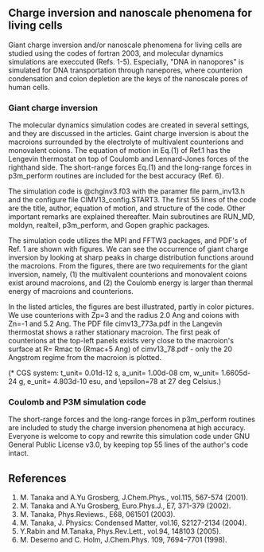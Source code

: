 ## Charge inversion and nanoscale phenomena for living cells ##

Giant charge inversion and/or nanoscale phenomena for living cells are studied 
using the codes of fortran 2003, and molecular dynamics simulations are execcuted (Refs. 1-5).
Especially, "DNA in nanopores" is simulated for DNA transportation through nanepores, where 
counterion condensation and coion depletion are the keys of the nanoscale pores of human cells.

### Giant charge inversion ###

The molecular dynamics simulation codes are created in several settings, and they are
discussed in the articles. Gaint charge inversion is about the macroions 
surrounded by the electrolyte of multivalent counterions and monovalent coions.
The equation of motion in Eq.(1) of Ref.1 has the Lengevin thermostat on top of 
Coulomb and Lennard-Jones forces of the righthand side.
The short-range forces Eq.(1) and the long-range forces in p3m_perform routines are 
included for the best accuracy (Ref. 6).

The simulation code is @chginv3.f03 with the paramer file parm_inv13.h and 
the configure file CIMV13_config.START3.
The first 55 lines of the code are the title, author, equation of motion, and 
structure of the code. Other important remarks are explained thereafter.
Main subroutines are RUN_MD, moldyn, realteil, p3m_perform, and Gopen graphic packages.

The simulation code utilizes the MPI and FFTW3 packages, and PDF's of Ref. 1 are shown 
with figures. We can see the occurrence of giant charge inversion by looking at 
sharp peaks in charge distribution functions around the macroions. 
From the figures, there are two requirements for the giant inversion, namely,
(1) the multivalent counterions and monovalent coions exist around macroions, and 
(2) the Coulomb energy is larger than thermal energy of macroions and counterions.

In the listed articles, the figures are best illustrated, partly 
in color pictures. We use counterions with Zp=3 and the radius 2.0 Ang and coions 
with Zn=-1 and 5.2 Ang. The PDF file cimv13_773a.pdf in the Langevin thermostat 
shows a rather stationary macroion. The first peak of counterions at the top-left 
panels exists very close to the macroion's surface at R= Rmac to (Rmac+5 Ang) of 
cimv13_78.pdf - only the 20 Angstrom regime from the macroion is plotted. 

(* CGS system: t_unit= 0.01d-12 s, a_unit= 1.00d-08 cm, w_unit= 1.6605d-24 g, 
e_unit= 4.803d-10 esu, and \epsilon=78 at 27 deg Celsius.)

### Coulomb and P3M simulation code ###

The short-range forces and the long-range forces in p3m_perform routines are included 
to study the charge inversion phenomena at high accuracy.
Everyone is welcome to copy and rewrite this simulation code under 
GNU General Public License v3.0, by keeping top 55 lines of the
author's code intact. 

## References ##
1. M. Tanaka and A.Yu Grosberg, J.Chem.Phys., vol.115, 567-574 (2001).
2. M. Tanaka and A.Yu Grosberg, Euro.Phys.J., E7, 371-379 (2002).
3. M. Tanaka, Phys.Reviews., E68, 061501 (2003).
4. M. Tanaka, J. Physics: Condensed Matter, vol.16, S2127-2134 (2004).
5. Y.Rabin and M.Tanaka, Phys.Rev.Lett., vol.94, 148103 (2005).
6. M. Deserno and C. Holm, J.Chem.Phys. 109, 7694–7701 (1998). 

